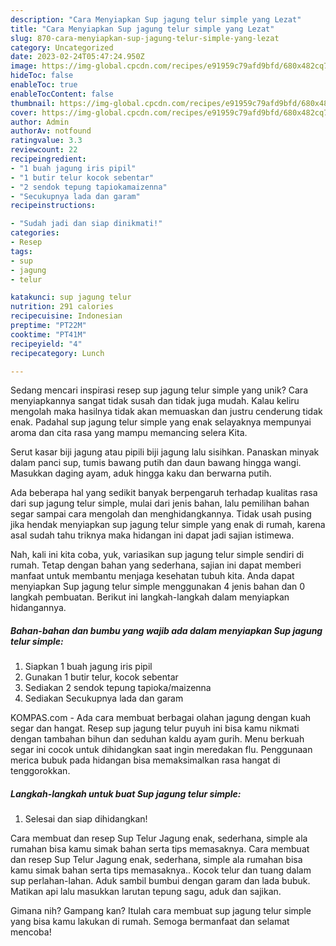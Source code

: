 ```yaml
---
description: "Cara Menyiapkan Sup jagung telur simple yang Lezat"
title: "Cara Menyiapkan Sup jagung telur simple yang Lezat"
slug: 870-cara-menyiapkan-sup-jagung-telur-simple-yang-lezat
category: Uncategorized
date: 2023-02-24T05:47:24.950Z
image: https://img-global.cpcdn.com/recipes/e91959c79afd9bfd/680x482cq70/sup-jagung-telur-simple-foto-resep-utama.jpg
hideToc: false
enableToc: true
enableTocContent: false
thumbnail: https://img-global.cpcdn.com/recipes/e91959c79afd9bfd/680x482cq70/sup-jagung-telur-simple-foto-resep-utama.jpg
cover: https://img-global.cpcdn.com/recipes/e91959c79afd9bfd/680x482cq70/sup-jagung-telur-simple-foto-resep-utama.jpg
author: Admin
authorAv: notfound
ratingvalue: 3.3
reviewcount: 22
recipeingredient:
- "1 buah jagung iris pipil"
- "1 butir telur kocok sebentar"
- "2 sendok tepung tapiokamaizenna"
- "Secukupnya lada dan garam"
recipeinstructions:

- "Sudah jadi dan siap dinikmati!"
categories:
- Resep
tags:
- sup
- jagung
- telur

katakunci: sup jagung telur 
nutrition: 291 calories
recipecuisine: Indonesian
preptime: "PT22M"
cooktime: "PT41M"
recipeyield: "4"
recipecategory: Lunch

---
```





Sedang mencari inspirasi resep sup jagung telur simple yang unik? Cara menyiapkannya sangat tidak susah dan tidak juga mudah. Kalau keliru mengolah maka hasilnya tidak akan memuaskan dan justru cenderung tidak enak. Padahal sup jagung telur simple yang enak selayaknya mempunyai aroma dan cita rasa yang mampu memancing selera Kita.





Serut kasar biji jagung atau pipili biji jagung lalu sisihkan. Panaskan minyak dalam panci sup, tumis bawang putih dan daun bawang hingga wangi. Masukkan daging ayam, aduk hingga kaku dan berwarna putih.

Ada beberapa hal yang sedikit banyak berpengaruh terhadap kualitas rasa dari sup jagung telur simple, mulai dari jenis bahan, lalu pemilihan bahan segar sampai cara mengolah dan menghidangkannya. Tidak usah pusing jika hendak menyiapkan sup jagung telur simple yang enak di rumah, karena asal sudah tahu triknya maka hidangan ini dapat jadi sajian istimewa.






Nah, kali ini kita coba, yuk, variasikan sup jagung telur simple sendiri di rumah. Tetap dengan bahan yang sederhana, sajian ini dapat memberi manfaat untuk membantu menjaga kesehatan tubuh kita. Anda dapat menyiapkan Sup jagung telur simple menggunakan 4 jenis bahan dan 0 langkah pembuatan. Berikut ini langkah-langkah dalam menyiapkan hidangannya.

<!--inarticleads1-->

##### Bahan-bahan dan bumbu yang wajib ada dalam menyiapkan Sup jagung telur simple:

1. Siapkan 1 buah jagung iris pipil
1. Gunakan 1 butir telur, kocok sebentar
1. Sediakan 2 sendok tepung tapioka/maizenna
1. Sediakan Secukupnya lada dan garam


KOMPAS.com - Ada cara membuat berbagai olahan jagung dengan kuah segar dan hangat. Resep sup jagung telur puyuh ini bisa kamu nikmati dengan tambahan bihun dan seduhan kaldu ayam gurih. Menu berkuah segar ini cocok untuk dihidangkan saat ingin meredakan flu. Penggunaan merica bubuk pada hidangan bisa memaksimalkan rasa hangat di tenggorokkan. 

<!--inarticleads2-->

##### Langkah-langkah untuk buat Sup jagung telur simple:


1. Selesai dan siap dihidangkan!

Cara membuat dan resep Sup Telur Jagung enak, sederhana, simple ala rumahan bisa kamu simak bahan serta tips memasaknya. Cara membuat dan resep Sup Telur Jagung enak, sederhana, simple ala rumahan bisa kamu simak bahan serta tips memasaknya.. Kocok telur dan tuang dalam sup perlahan-lahan. Aduk sambil bumbui dengan garam dan lada bubuk. Matikan api lalu masukkan larutan tepung sagu, aduk dan sajikan. 

Gimana nih? Gampang kan? Itulah cara membuat sup jagung telur simple yang bisa kamu lakukan di rumah. Semoga bermanfaat dan selamat mencoba!
